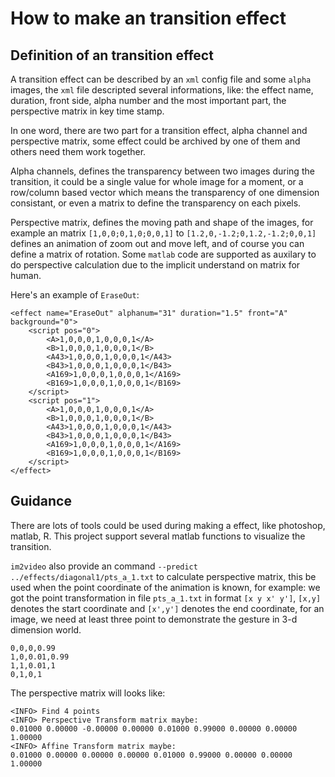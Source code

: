 # How to make an transition effect

## Definition of an transition effect
A transition effect can be described by an `xml` config file and some `alpha` images, the `xml` file descripted several informations, like: the effect name, duration, front side, alpha number and the most important part, the perspective matrix in key time stamp.

In one word, there are two part for a transition effect, alpha channel and perspective matrix, some effect could be archived by one of them and others need them work together.

Alpha channels, defines the transparency between two images during the transition, it could be a single value for whole image for a moment, or a row/column based vector which means the transparency of one dimension consistant, or even a matrix to define the transparency on each pixels.

Perspective matrix, defines the moving path and shape of the images, for example an matrix `[1,0,0;0,1,0;0,0,1]` to `[1.2,0,-1.2;0,1.2,-1.2;0,0,1]` defines an animation of zoom out and move left, and of course you can define a matrix of rotation. Some `matlab` code are supported as auxilary to do perspective calculation due to the implicit understand on matrix for human.


Here's an example of `EraseOut`:
```
<effect name="EraseOut" alphanum="31" duration="1.5" front="A" background="0">
    <script pos="0">
        <A>1,0,0,0,1,0,0,0,1</A>
        <B>1,0,0,0,1,0,0,0,1</B>
        <A43>1,0,0,0,1,0,0,0,1</A43>
        <B43>1,0,0,0,1,0,0,0,1</B43>
        <A169>1,0,0,0,1,0,0,0,1</A169>
        <B169>1,0,0,0,1,0,0,0,1</B169>
    </script>
    <script pos="1">
        <A>1,0,0,0,1,0,0,0,1</A>
        <B>1,0,0,0,1,0,0,0,1</B>
        <A43>1,0,0,0,1,0,0,0,1</A43>
        <B43>1,0,0,0,1,0,0,0,1</B43>
        <A169>1,0,0,0,1,0,0,0,1</A169>
        <B169>1,0,0,0,1,0,0,0,1</B169>
    </script>
</effect>
```

## Guidance
There are lots of tools could be used during making a effect, like photoshop, matlab, R. This project support several matlab functions to visualize the transition.

`im2video` also provide an command `--predict ../effects/diagonal1/pts_a_1.txt` to calculate perspective matrix, this be used when the point coordinate of the animation is known, for example:
we got the point transformation in file `pts_a_1.txt` in format `[x y x' y']`, `[x,y]` denotes the start coordinate and `[x',y']` denotes the end coordinate, for an image, we need at least three point to demonstrate the gesture in 3-d dimension world.
```
0,0,0,0.99
1,0,0.01,0.99
1,1,0.01,1
0,1,0,1
```

The perspective matrix will looks like:
```
<INFO> Find 4 points
<INFO> Perspective Transform matrix maybe:
0.01000 0.00000 -0.00000 0.00000 0.01000 0.99000 0.00000 0.00000 1.00000
<INFO> Affine Transform matrix maybe:
0.01000 0.00000 0.00000 0.00000 0.01000 0.99000 0.00000 0.00000 1.00000
```
